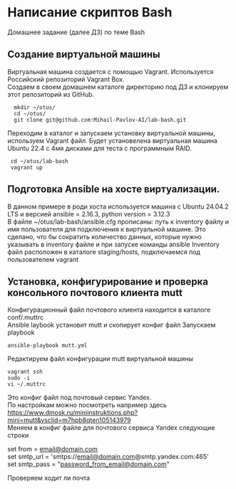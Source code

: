 # Написание скриптов Bash
Домашнее задание (далее ДЗ) по теме Bash
## Создание виртуальной машины
Виртуальная машина создается с помощью Vagrant. Используется Российский репозиторий Vagrant Box.  
Создаем в своем домашнем каталоге директорию под ДЗ и клонируем этот репозиторий из GitHub.
```
  mkdir ~/otus/
  cd ~/otus/
  git clone git@github.com:Mihail-Pavlov-AI/lab-bash.git
```
Переходим в каталог и запускаем установку виртуальной машины, используем Vagrant файл. Будет установелена виртуальная машина Ubuntu 22.4 с 4мя дисками для теста с программным RAID.
```
 cd ~/otus/lab-bash
 vagrant up 
```
## Подготовка Ansible на хосте виртуализации.
В данном примере в роди хоста используется машина с Ubuntu 24.04.2 LTS и версией ansible = 2.16.3, python version = 3.12.3  
В файле ~/otus/lab-bash/ansible.cfg прописаны: путь к  inventory файлу и имя пользователя для подключения к виртуальной машине.
Это сделано, что бы сократить количество данных, которые нужно указывать в inventory файле и при запуске команды ansible
Inventory файл расположен в каталоге staging/hosts, подключаемся под пользователем vagrant
## Установка, конфигурирование и проверка консольного почтового клиента mutt
Конфигурационный файл почтового клиента находится в каталоге conf/.muttrc  
Ansible laybook установит mutt и скопирует конфиг файл
Запускаем playbook
```
ansible-playbook mutt.yml
```
Редактируем файл конфигурации mutt виртуальной машины
```
vagrant ssh
sudo -i
vi ~/.muttrc
```
Это конфиг файл под почтовый сервис Yandex.  
По настройкам можно посмотреть например здесь  
https://www.dmosk.ru/miniinstruktions.php?mini=mutt&ysclid=m7hpb8qten105143979  
Меняем в конфиг файле для почтового сервиса Yandex следующие строки  

set from = email@domain.com  
set smtp_url = 'smtps://email@domain.com@smtp.yandex.com:465'  
set smtp_pass = "password_from_email@domain.com"  

Проверяем ходит ли почта
```

```
